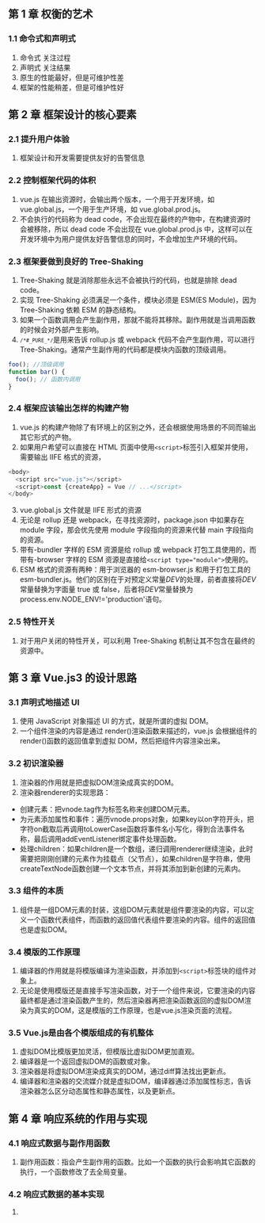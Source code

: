 ## 第 1 章 权衡的艺术

### 1.1 命令式和声明式

1. 命令式 关注过程
2. 声明式 关注结果
3. 原生的性能最好，但是可维护性差
4. 框架的性能稍差，但是可维护性好

## 第 2 章 框架设计的核心要素

### 2.1 提升用户体验

1. 框架设计和开发需要提供友好的告警信息

### 2.2 控制框架代码的体积

1. vue.js 在输出资源时，会输出两个版本，一个用于开发环境，如 vue.global.js，一个用于生产环境，如 vue.global.prod.js。
2. 不会执行的代码称为 dead code，不会出现在最终的产物中，在构建资源时会被移除，所以 dead code 不会出现在 vue.global.prod.js 中，这样可以在开发环境中为用户提供友好告警信息的同时，不会增加生产环境的代码。

### 2.3 框架要做到良好的 Tree-Shaking

1. Tree-Shaking 就是消除那些永远不会被执行的代码，也就是排除 dead code。
2. 实现 Tree-Shaking 必须满足一个条件，模块必须是 ESM(ES Module)，因为 Tree-Shaking 依赖 ESM 的静态结构。
3. 如果一个函数调用会产生副作用，那就不能将其移除。副作用就是当调用函数的时候会对外部产生影响。
4. <code>`/*#_PURE_*/`</code>是用来告诉 rollup.js 或 webpack 代码不会产生副作用，可以进行 Tree-Shaking。通常产生副作用的代码都是模块内函数的顶级调用。

```js
foo(); //顶级调用
function bar() {
  foo(); // 函数内调用
}
```

### 2.4 框架应该输出怎样的构建产物

1. vue.js 的构建产物除了有环境上的区别之外，还会根据使用场景的不同而输出其它形式的产物。
2. 如果用户希望可以直接在 HTML 页面中使用`<script>`标签引入框架并使用，需要输出 IIFE 格式的资源，

```js
<body>
  <script src="vue.js"></script>
  <script>const {createApp} = Vue // ...</script>
</body>
```

3. vue.global.js 文件就是 IIFE 形式的资源
4. 无论是 rollup 还是 webpack，在寻找资源时，package.json 中如果存在 module 字段，那会优先使用 module 字段指向的资源来代替 main 字段指向的资源。
5. 带有-bundler 字样的 ESM 资源是给 rollup 或 webpack 打包工具使用的，而带有-browser 字样的 ESM 资源是直接给`<script type="module">`使用的。
6. ESM 格式的资源有两种：用于浏览器的 esm-browser.js 和用于打包工具的 esm-bundler.js。他们的区别在于对预定义常量*DEV*的处理，前者直接将*DEV*常量替换为字面量 true 或 false，后者将*DEV*常量替换为 process.env.NODE_ENV!='production'语句。

### 2.5 特性开关

1. 对于用户关闭的特性开关，可以利用 Tree-Shaking 机制让其不包含在最终的资源中。

## 第 3 章 Vue.js3 的设计思路

### 3.1 声明式地描述 UI

1. 使用 JavaScript 对象描述 UI 的方式，就是所谓的虚拟 DOM。
2. 一个组件渲染的内容是通过 render()渲染函数来描述的，vue.js 会根据组件的 render()函数的返回值拿到虚拟 DOM，然后把组件内容渲染出来。

### 3.2 初识渲染器
1. 渲染器的作用就是把虚拟DOM渲染成真实的DOM。
2. 渲染器renderer的实现思路：
- 创建元素：把vnode.tag作为标签名称来创建DOM元素。
- 为元素添加属性和事件：遍历vnode.props对象，如果key以on字符开头，把字符on截取后再调用toLowerCase函数将事件名小写化，得到合法事件名称，最后调用addEventListener绑定事件处理函数。
- 处理children：如果children是一个数组，递归调用renderer继续渲染，此时需要把刚刚创建的元素作为挂载点（父节点），如果children是字符串，使用createTextNode函数创建一个文本节点，并将其添加到新创建的元素内。

### 3.3 组件的本质
1. 组件是一组DOM元素的封装，这组DOM元素就是组件要渲染的内容，可以定义一个函数代表组件，而函数的返回值代表组件要渲染的内容。组件的返回值也是虚拟DOM。

### 3.4 模版的工作原理
1. 编译器的作用就是将模版编译为渲染函数，并添加到`<script>`标签块的组件对象上。
2. 无论是使用模版还是直接手写渲染函数，对于一个组件来说，它要渲染的内容最终都是通过渲染函数产生的，然后渲染器再把渲染函数返回的虚拟DOM渲染为真实的DOM，这是模版的工作原理，也是vue.js渲染页面的流程。

### 3.5 Vue.js是由各个模版组成的有机整体
1. 虚拟DOM比模版更加灵活，但模版比虚拟DOM更加直观。
2. 编译器是一个返回虚拟DOM的函数或对象。
3. 渲染器是将虚拟DOM渲染成真实的DOM，通过diff算法找出更新点。
4. 编译器和渲染器的交流媒介就是虚拟DOM，编译器通过添加属性标志，告诉渲染器怎么区分动态属性和静态属性，以及更新点。

## 第 4 章 响应系统的作用与实现
### 4.1 响应式数据与副作用函数
1. 副作用函数：指会产生副作用的函数。比如一个函数的执行会影响其它函数的执行，一个函数修改了去全局变量。

### 4.2 响应式数据的基本实现
1. 